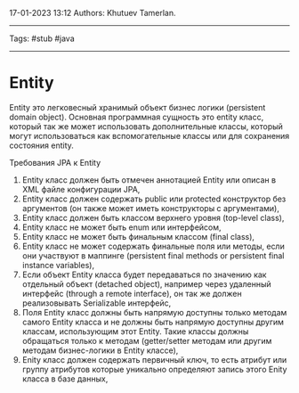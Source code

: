 17-01-2023
13:12
Authors: Khutuev Tamerlan.
***
Tags: #stub #java 
***
# Entity

Entity это легковесный хранимый объект бизнес логики (persistent domain object). Основная программная сущность это entity класс, который так же может использовать дополнительные классы, который могут использоваться как вспомогательные классы или для сохранения состояния еntity.

Требования JPA к Entity
1) Entity класс должен быть отмечен аннотацией Entity или описан в XML файле конфигурации JPA,  
2) Entity класс должен содержать public или protected конструктор без аргументов (он также может иметь конструкторы с аргументами),  
3) Entity класс должен быть классом верхнего уровня (top-level class),  
4) Entity класс не может быть enum или интерфейсом,  
5) Entity класс не может быть финальным классом (final class),  
6) Entity класс не может содержать финальные поля или методы, если они участвуют в маппинге (persistent final methods or persistent final instance variables),  
7) Если объект Entity класса будет передаваться по значению как отдельный объект (detached object), например через удаленный интерфейс (through a remote interface), он так же должен реализовывать Serializable интерфейс,  
8) Поля Entity класс должны быть напрямую доступны только методам самого Entity класса и не должны быть напрямую доступны другим классам, использующим этот Entity. Такие классы должны обращаться только к методам (getter/setter методам или другим методам бизнес-логики в Entity классе),  
9) Enity класс должен содержать первичный ключ, то есть атрибут или группу атрибутов которые уникально определяют запись этого Enity класса в базе данных,
